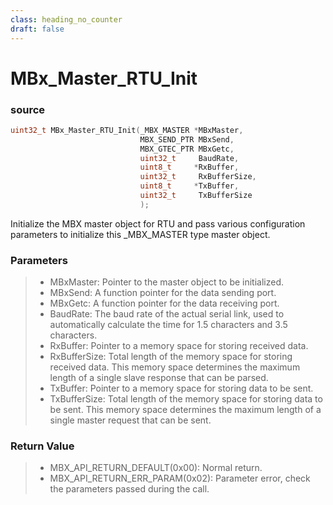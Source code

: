 ```yaml
---
class: heading_no_counter
draft: false
---
```


# MBx_Master_RTU_Init

### source

```c
uint32_t MBx_Master_RTU_Init(_MBX_MASTER *MBxMaster, 
                             MBX_SEND_PTR MBxSend,
                             MBX_GTEC_PTR MBxGetc,
                             uint32_t     BaudRate,
                             uint8_t     *RxBuffer,
                             uint32_t     RxBufferSize,
                             uint8_t     *TxBuffer,
                             uint32_t     TxBufferSize
                             );
```

Initialize the MBX master object for RTU and pass various configuration parameters to initialize this _MBX_MASTER type master object.

### Parameters

> - MBxMaster: Pointer to the master object to be initialized.
> - MBxSend: A function pointer for the data sending port.
> - MBxGetc: A function pointer for the data receiving port.
> - BaudRate: The baud rate of the actual serial link, used to automatically calculate the time for 1.5 characters and 3.5 characters.
> - RxBuffer: Pointer to a memory space for storing received data.
> - RxBufferSize: Total length of the memory space for storing received data. This memory space determines the maximum length of a single slave response that can be parsed.
> - TxBuffer: Pointer to a memory space for storing data to be sent.
> - TxBufferSize: Total length of the memory space for storing data to be sent. This memory space determines the maximum length of a single master request that can be sent.

### Return Value

> - MBX_API_RETURN_DEFAULT(0x00): Normal return.
> - MBX_API_RETURN_ERR_PARAM(0x02): Parameter error, check the parameters passed during the call.